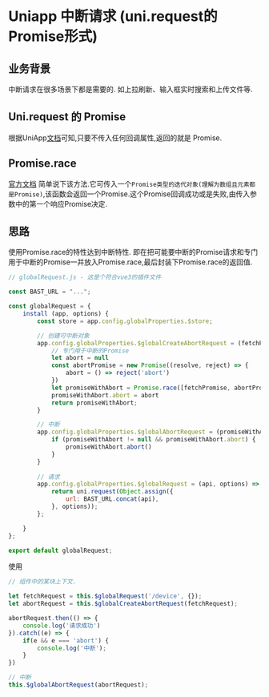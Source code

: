 # Uniapp 中断请求 (uni.request的Promise形式)
## 业务背景
中断请求在很多场景下都是需要的. 如上拉刷新、输入框实时搜索和上传文件等.

## Uni.request 的 Promise
根据UniApp[文档](https://uniapp.dcloud.net.cn/api/request/request.html)可知,只要不传入任何回调属性,返回的就是 Promise.

## Promise.race
[官方文档](https://developer.mozilla.org/zh-CN/docs/Web/JavaScript/Reference/Global_Objects/Promise/race) 简单说下该方法.它可传入一个`Promise类型的迭代对象(理解为数组且元素都是Promise)`,该函数会返回一个Promise.这个Promise回调成功或是失败,由传入参数中的第一个响应Promise决定.

## 思路
使用Promise.race的特性达到中断特性. 即在把可能要中断的Promise请求和专门用于中断的Promise一并放入Promise.race,最后封装下Promise.race的返回值.
```javascript
// globalRequest.js - 这是个符合vue3的插件文件

const BAST_URL = "...";

const globalRequest = {
    install (app, options) {
        const store = app.config.globalProperties.$store;

        // 创建可中断对象
        app.config.globalProperties.$globalCreateAbortRequest = (fetchPromise) => {
            // 专门用于中断的Promise
            let abort = null
            const abortPromise = new Promise((resolve, reject) => {
                abort = () => reject('abort')
            })
            let promiseWithAbort = Promise.race([fetchPromise, abortPromise])
            promiseWithAbort.abort = abort
            return promiseWithAbort;
        }

        // 中断
        app.config.globalProperties.$globalAbortRequest = (promiseWithAbort) => {
            if (promiseWithAbort != null && promiseWithAbort.abort) {
                promiseWithAbort.abort()
            }
        }
        
        // 请求
        app.config.globalProperties.$globalRequest = (api, options) => {
            return uni.request(Object.assign({
                url: BAST_URL.concat(api),
            }, options));
        };

    }
};

export default globalRequest;
```
使用
```javascript
// 组件中的某块上下文.

let fetchRequest = this.$globalRequest('/device', {});
let abortRequest = this.$globalCreateAbortRequest(fetchRequest);

abortRequest.then(() => {
    console.log('请求成功')
}).catch((e) => {
    if(e && e === 'abort') {
        console.log('中断');
    }
})

// 中断
this.$globalAbortRequest(abortRequest);
```